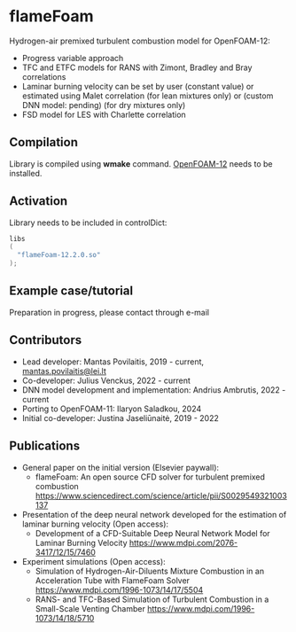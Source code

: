 # flameFoam

Hydrogen-air premixed turbulent combustion model for OpenFOAM-12:
- Progress variable approach
- TFC and ETFC models for RANS with Zimont, Bradley and Bray correlations
- Laminar burning velocity can be set by user (constant value) or estimated using Malet correlation (for lean mixtures only) or (custom DNN model: pending) (for dry mixtures only)
- FSD model for LES with Charlette correlation

## Compilation
Library is compiled using **wmake** command. [OpenFOAM-12](https://openfoam.org/release/12/) needs to be installed.

## Activation
Library needs to be included in controlDict:
```C
libs
(
  "flameFoam-12.2.0.so"
);
```

## Example case/tutorial
Preparation in progress, please contact through e-mail

## Contributors
- Lead developer: Mantas Povilaitis, 2019 - current, mantas.povilaitis@lei.lt
- Co-developer: Julius Venckus, 2022 - current
- DNN model development and implementation: Andrius Ambrutis, 2022 - current
- Porting to OpenFOAM-11: Ilaryon Saladkou, 2024
- Initial co-developer: Justina Jaseliūnaitė, 2019 - 2022

## Publications
- General paper on the initial version (Elsevier paywall):
  - flameFoam: An open source CFD solver for turbulent premixed combustion https://www.sciencedirect.com/science/article/pii/S0029549321003137
- Presentation of the deep neural network developed for the estimation of laminar burning velocity (Open access):
  - Development of a CFD-Suitable Deep Neural Network Model for Laminar Burning Velocity https://www.mdpi.com/2076-3417/12/15/7460
- Experiment simulations (Open access):
  - Simulation of Hydrogen-Air-Diluents Mixture Combustion in an Acceleration Tube with FlameFoam Solver https://www.mdpi.com/1996-1073/14/17/5504
  - RANS- and TFC-Based Simulation of Turbulent Combustion in a Small-Scale Venting Chamber https://www.mdpi.com/1996-1073/14/18/5710
